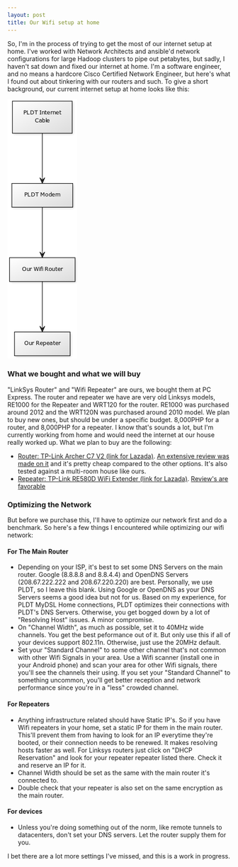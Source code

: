 ```yaml
---
layout: post
title: Our Wifi setup at home
---
```


So, I'm in the process of trying to get the most of our internet setup at home. I've worked with Network Architects and ansible'd network configurations for large Hadoop clusters to pipe out petabytes, but sadly, I haven't sat down and fixed our internet at home. I'm a software engineer, and no means a hardcore Cisco Certified Network Engineer, but here's what I found out about tinkering with our routers and such. To give a short background, our current internet setup at home looks like this:

![](/img/blog/ourwifisetup.png)

### What we bought and what we will buy

"LinkSys Router" and "Wifi Repeater" are ours, we bought them at PC Express. The router and repeater we have are very old Linksys models, RE1000 for the Repeater and WRT120 for the router. RE1000 was purchased around 2012 and the WRT120N was purchased around 2010 model. We plan to buy new ones, but should be under a specific budget. 8,000PHP for a router, and 8,000PHP for a repeater. I know that's sounds a lot, but I'm currently working from home and would need the internet at our house really worked up. What we plan to buy are the following:

- [Router: TP-Link Archer C7 V2 (link for Lazada)](http://www.lazada.com.ph/tp-link-archer-c7-ac1750-1300mbps-dual-band-wireless-routerversion-2-6101453.html?ff=1). [An extensive review was made on it](http://thewirecutter.com/reviews/best-wi-fi-router/) and it's pretty cheap compared to the other options. It's also tested against a multi-room house like ours.
- [Repeater: TP-Link RE580D WiFi Extender (link for Lazada)](http://www.lazada.com.ph/tp-link-re580d-ac1900-wi-fi-range-extender-5-gigabit-port-3616855.html?ff=1). [Review's are favorable](http://www.tomsguide.com/us/best-wifi-extenders,review-2225.html)

### Optimizing the Network

But before we purchase this, I'll have to optimize our network first and do a benchmark. So here's a few things I encountered while optimizing our wifi network:

#### For The Main Router

- Depending on your ISP, it's best to set some DNS Servers on the main router. Google (8.8.8.8 and 8.8.4.4) and OpenDNS Servers (208.67.222.222 and 208.67.220.220) are best. Personally, we use PLDT, so I leave this blank. Using Google or OpenDNS as your DNS Servers seems a good idea but not for us. Based on my experience, for PLDT MyDSL Home connections, PLDT optimizes their connections with PLDT's DNS Servers. Otherwise, you get bogged down by a lot of "Resolving Host" issues. A minor compromise.
- On "Channel Width", as much as possible, set it to 40MHz wide channels. You get the best peformance out of it. But only use this if all of your devices support 802.11n. Otherwise, just use the 20MHz default.
- Set your "Standard Channel" to some other channel that's not common with other Wifi Signals in your area. Use a Wifi scanner (install one in your Android phone) and scan your area for other Wifi signals, there you'll see the channels their using. If you set your "Standard Channel" to something uncommon, you'll get better reception and network performance since you're in a "less" crowded channel.

#### For Repeaters

- Anything infrastructure related should have Static IP's. So if you have Wifi repeaters in your home, set a static IP for them in the main router. This'll prevent them from having to look for an IP everytime they're booted, or their connection needs to be renewed. It makes resolving hosts faster as well. For Linksys routers just click on "DHCP Reservation" and look for your repeater repeater listed there. Check it and reserve an IP for it.
- Channel Width should be set as the same with the main router it's connected to.
- Double check that your repeater is also set on the same encryption as the main router.

#### For devices

- Unless you're doing something out of the norm, like remote tunnels to datacenters, don't set your DNS servers. Let the router supply them for you.

I bet there are a lot more settings I've missed, and this is a work in progress.
